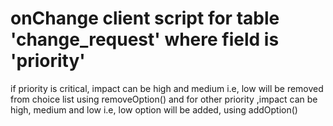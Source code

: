 # onChange client script for table 'change_request' where field is 'priority'
if priority is critical, impact can be high and medium i.e, low will be removed from choice list using removeOption()
and for other priority ,impact can be high, medium and low i.e, low option will be added, using addOption()
